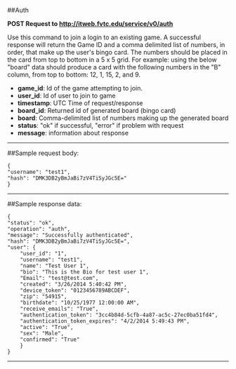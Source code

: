 ##Auth

**POST Request to http://itweb.fvtc.edu/service/v0/auth**

Use this command to join a login to an existing game. A successful response will return the Game ID and a comma delimited list of numbers, in order, that make up the user's bingo card. The numbers should be placed in the card from top to bottom in a 5 x 5 grid. For example: using the below "board" data should produce a card with the following numbers in the "B" column, from top to bottom: 12, 1, 15, 2, and 9.

- **game_id**: Id of the game attempting to join. 
- **user_id**: Id of user to join to game
- **timestamp**: UTC Time of request/response
- **board_id**: Returned id of generated board (bingo card)
- **board**: Comma-delimited list of numbers making up the generated board
- **status**: "ok" if successful, "error" if problem with request
- **message**: information about response


* * *

##Sample request body: 

	{
    "username": "test1",
    "hash": "DMK3DB2yBmJaBi7zV4TiSyJGc5E="
	}
* * *

##Sample response data:

	{
    "status": "ok",
    "operation": "auth",
    "message": "Successfully authenticated",
    "hash": "DMK3DB2yBmJaBi7zV4TiSyJGc5E=",
    "user": {
        "user_id": "1",
        "username": "test1",
        "name": "Test User 1",
        "bio": "This is the Bio for test user 1",
        "Email": "test@test.com",
        "created": "3/26/2014 5:40:42 PM",
        "device_token": "0123456789ABCDEF",
        "zip": "54915",
        "birthdate": "10/25/1977 12:00:00 AM",
        "receive_emails": "True",
        "authentication_token": "3cc4b84d-5cfb-4a87-ac5c-27ec0ba51fd4",
        "authentication_token_expires": "4/2/2014 5:49:43 PM",
        "active": "True",
        "sex": "Male",
        "confirmed": "True"
		}
	}
* * *